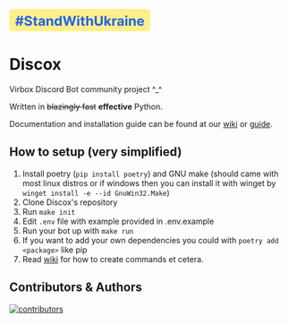 [![Stand With Ukraine](https://raw.githubusercontent.com/vshymanskyy/StandWithUkraine/main/badges/StandWithUkraine.svg)](https://stand-with-ukraine.pp.ua)

# Discox

Virbox Discord Bot community project ^\_^

Written in ~~blazingly fast~~ **effective** Python.

Documentation and installation guide can be found at our [wiki](https://github.com/v1rbox/discox/wiki) or [guide](#how-to-setup-very-simplified).

## How to setup (very simplified)

1. Install poetry (`pip install poetry`) and GNU make (should came with most linux distros or if windows then you can install it with winget by `winget install -e --id GnuWin32.Make`)
2. Clone Discox's repository
3. Run `make init`
4. Edit `.env` file with example provided in .env.example
5. Run your bot up with `make run`
6. If you want to add your own dependencies you could with `poetry add <package>` like pip
7. Read [wiki](https://github.com/v1rbox/discox/wiki) for how to create commands et cetera.

## Contributors & Authors

[![contributors](https://contrib.rocks/image?repo=v1rbox/discox)](https://github.com/v1rbox/discox/graphs/contributors)
